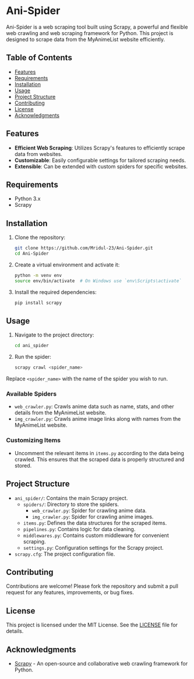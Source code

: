 # Ani-Spider

Ani-Spider is a web scraping tool built using Scrapy, a powerful and flexible web crawling and web scraping framework for Python. This project is designed to scrape data from the MyAnimeList website efficiently.

## Table of Contents
- [Features](#features)
- [Requirements](#requirements)
- [Installation](#installation)
- [Usage](#usage)
- [Project Structure](#project-structure)
- [Contributing](#contributing)
- [License](#license)
- [Acknowledgments](#acknowledgments)

## Features

- **Efficient Web Scraping**: Utilizes Scrapy's features to efficiently scrape data from websites.
- **Customizable**: Easily configurable settings for tailored scraping needs.
- **Extensible**: Can be extended with custom spiders for specific websites.

## Requirements

- Python 3.x
- Scrapy

## Installation

1. Clone the repository:
    ```sh
    git clone https://github.com/Mridul-23/Ani-Spider.git
    cd Ani-Spider
    ```

2. Create a virtual environment and activate it:
    ```sh
    python -m venv env
    source env/bin/activate  # On Windows use `env\Scripts\activate`
    ```

3. Install the required dependencies:
    ```sh
    pip install scrapy
    ```

## Usage

1. Navigate to the project directory:
    ```sh
    cd ani_spider
    ```

2. Run the spider:
    ```sh
    scrapy crawl <spider_name>
    ```

Replace `<spider_name>` with the name of the spider you wish to run.

### Available Spiders

- `web_crawler.py`: Crawls anime data such as name, stats, and other details from the MyAnimeList website.
- `img_crawler.py`: Crawls anime image links along with names from the MyAnimeList website.

### Customizing Items

- Uncomment the relevant items in `items.py` according to the data being crawled. This ensures that the scraped data is properly structured and stored.

## Project Structure

- `ani_spider/`: Contains the main Scrapy project.
  - `spiders/`: Directory to store the spiders.
    - `web_crawler.py`: Spider for crawling anime data.
    - `img_crawler.py`: Spider for crawling anime images.
  - `items.py`: Defines the data structures for the scraped items.
  - `pipelines.py`: Contains logic for data cleaning.
  - `middlewares.py`: Contains custom middleware for convenient scraping.
  - `settings.py`: Configuration settings for the Scrapy project.
- `scrapy.cfg`: The project configuration file.

## Contributing

Contributions are welcome! Please fork the repository and submit a pull request for any features, improvements, or bug fixes.

## License

This project is licensed under the MIT License. See the [LICENSE](LICENSE) file for details.

## Acknowledgments

- [Scrapy](https://scrapy.org/) - An open-source and collaborative web crawling framework for Python.

